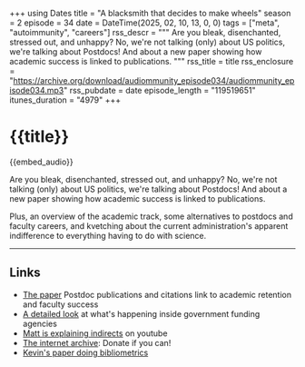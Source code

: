 +++
using Dates
title = "A blacksmith that decides to make wheels"
season = 2
episode = 34
date = DateTime(2025, 02, 10, 13, 0, 0)
tags = ["meta", "autoimmunity", "careers"]
rss_descr = """
Are you bleak, disenchanted, stressed out, and unhappy? 
No, we're not talking (only) about US politics,
we're talking about Postdocs! 
And about a new paper showing how academic success
is linked to publications.
"""
rss_title = title
rss_enclosure = "https://archive.org/download/audiommunity_episode034/audiommunity_episode034.mp3"
rss_pubdate = date
episode_length = "119519651"
itunes_duration = "4979"
+++

# {{title}}

{{embed_audio}}

Are you bleak, disenchanted, stressed out, and unhappy? 
No, we're not talking (only) about US politics,
we're talking about Postdocs! 
And about a new paper showing how academic success
is linked to publications.

Plus, an overview of the academic track,
some alternatives to postdocs and faculty careers,
and kvetching about the current administration's apparent indifference
to everything having to do with science.


---

## Links

- [The paper][paper]
  Postdoc publications and citations link to academic retention and faculty success
- [A detailed look][govt_agencies]
  at what's happening inside government funding agencies
- [Matt is explaining indirects][matt] on youtube
- [The internet archive][archive]: Donate if you can!
- [Kevin's paper doing bibliometrics][women]

[paper]: https://doi.org/10.1073/pnas.2402053122
[govt_agencies]: https://www.science.org/content/blog-post/revised-and-extended-what-s-happening-inside-nih-and-nsf
[archive]: https://archive.org
[matt]: https://youtu.be/GxhHKkZkvjI?si=WKISpg1K63FnHp2o
[women]: https://doi.org/10.1371/journal.pcbi.1005134
